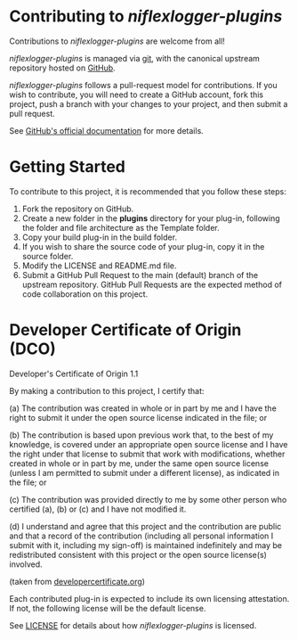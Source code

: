 # Contributing to *niflexlogger-plugins* 

Contributions to *niflexlogger-plugins* are welcome from all!

*niflexlogger-plugins* is managed via [git](https://git-scm.com), with the canonical upstream
repository hosted on [GitHub](https://github.com/ni/niflexlogger-plugins).

*niflexlogger-plugins* follows a pull-request model for contributions.  If you wish to
contribute, you will need to create a GitHub account, fork this project, push a
branch with your changes to your project, and then submit a pull request.

See [GitHub's official documentation](https://help.github.com/articles/using-pull-requests/) for more details.

# Getting Started

To contribute to this project, it is recommended that you follow these steps:

1. Fork the repository on GitHub.
2. Create a new folder in the **plugins** directory for your plug-in, following the folder and
file architecture as the Template folder.
3. Copy your build plug-in in the build folder.
4. If you wish to share the source code of your plug-in, copy it in the source folder.
5. Modify the LICENSE and README.md file.
6. Submit a GitHub Pull Request to the main (default) branch of the upstream repository. GitHub
   Pull Requests are the expected method of code collaboration on this project.

# Developer Certificate of Origin (DCO)

   Developer's Certificate of Origin 1.1

   By making a contribution to this project, I certify that:

   (a) The contribution was created in whole or in part by me and I
       have the right to submit it under the open source license
       indicated in the file; or

   (b) The contribution is based upon previous work that, to the best
       of my knowledge, is covered under an appropriate open source
       license and I have the right under that license to submit that
       work with modifications, whether created in whole or in part
       by me, under the same open source license (unless I am
       permitted to submit under a different license), as indicated
       in the file; or

   (c) The contribution was provided directly to me by some other
       person who certified (a), (b) or (c) and I have not modified
       it.

   (d) I understand and agree that this project and the contribution
       are public and that a record of the contribution (including all
       personal information I submit with it, including my sign-off) is
       maintained indefinitely and may be redistributed consistent with
       this project or the open source license(s) involved.

(taken from [developercertificate.org](https://developercertificate.org/))

Each contributed plug-in is expected to include its own licensing attestation.
If not, the following license will be the default license.

See [LICENSE](https://github.com/ni/niflexlogger-plugins/blob/main/LICENSE)
for details about how *niflexlogger-plugins* is licensed.